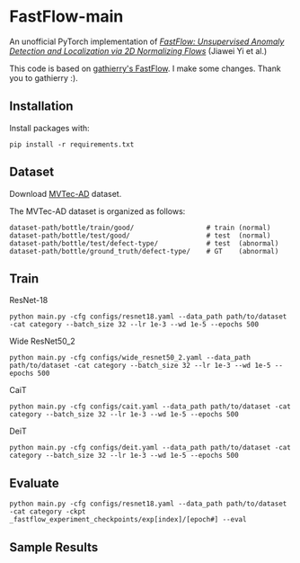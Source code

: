 # FastFlow-main

An unofficial PyTorch implementation of [_FastFlow: Unsupervised Anomaly Detection and Localization via 
2D Normalizing Flows_](https://arxiv.org/abs/2111.07677) (Jiawei Yi et al.)

This code is based on [gathierry's FastFlow](https://github.com/gathierry/FastFlow). I make some changes. 
Thank you to gathierry :).

## Installation
Install packages with:

    pip install -r requirements.txt

## Dataset
Download [MVTec-AD](https://www.mvtec.com/company/research/datasets/mvtec-ad) dataset.

The MVTec-AD dataset is organized as follows:

    dataset-path/bottle/train/good/                  # train (normal)
    dataset-path/bottle/test/good/                   # test  (normal)
    dataset-path/bottle/test/defect-type/            # test  (abnormal)
    dataset-path/bottle/ground_truth/defect-type/    # GT    (abnormal)

## Train
ResNet-18

    python main.py -cfg configs/resnet18.yaml --data_path path/to/dataset -cat category --batch_size 32 --lr 1e-3 --wd 1e-5 --epochs 500

Wide ResNet50_2

    python main.py -cfg configs/wide_resnet50_2.yaml --data_path path/to/dataset -cat category --batch_size 32 --lr 1e-3 --wd 1e-5 --epochs 500

CaiT

    python main.py -cfg configs/cait.yaml --data_path path/to/dataset -cat category --batch_size 32 --lr 1e-3 --wd 1e-5 --epochs 500

DeiT

    python main.py -cfg configs/deit.yaml --data_path path/to/dataset -cat category --batch_size 32 --lr 1e-3 --wd 1e-5 --epochs 500

## Evaluate

    python main.py -cfg configs/resnet18.yaml --data_path path/to/dataset -cat category -ckpt _fastflow_experiment_checkpoints/exp[index]/[epoch#] --eval


## Sample Results

